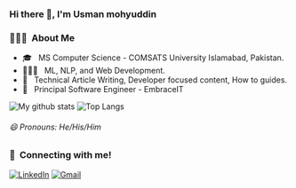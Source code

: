 ### Hi there 👋, I'm Usman mohyuddin

### 👨🏻‍💻 &nbsp;About Me

- 🎓 &nbsp; MS Computer Science - COMSATS University Islamabad, Pakistan.
- 👨🏻‍💻 &nbsp; ML, NLP, and Web Development.
- 💭 &nbsp; Technical Article Writing, Developer focused content, How to guides.
- :office: &nbsp; Principal Software Engineer - EmbraceIT

![My github stats](https://github-readme-stats.vercel.app/api?username=usman-mohyuddin&show_icons=true)
![Top Langs](https://github-readme-stats.vercel.app/api/top-langs/?username=usman-mohyuddin)


###### 😄 Pronouns: He/His/Him


### 🤝 &nbsp;Connecting with me!
<a href="https://www.linkedin.com/in/usman-mohyuddin/"><img alt="LinkedIn" src="https://img.shields.io/badge/linkedin%20-%230077B5.svg?&style=for-the-badge&logo=linkedin&logoColor=white"></a> <a href="mailto:mr.usman76@gmail.com"><img alt="Gmail" src="https://img.shields.io/badge/Gmail-D14836?style=for-the-badge&logo=gmail&logoColor=white" /></a>
